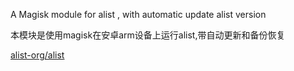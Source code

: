 
A Magisk module for alist , with automatic update alist version

本模块是使用magisk在安卓arm设备上运行alist,带自动更新和备份恢复

[alist-org/alist](https://github.com/alist-org/alist)

